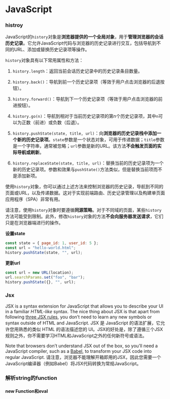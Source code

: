 # JavaScript

### histroy

JavaScript的`history`对象是**浏览器提供的一个全局对象**，用于**管理浏览器的会话历史记录**。它允许JavaScript代码与浏览器的历史记录进行交互，包括导航到不同的URL、添加或替换历史记录项等操作。

`history`对象具有以下常用属性和方法：

1. `history.length`：返回当前会话历史记录中的历史记录条目数量。

2. `history.back()`：导航到前一个历史记录项（等效于用户点击浏览器的后退按钮）。

3. `history.forward()`：导航到下一个历史记录项（等效于用户点击浏览器的前进按钮）。

4. `history.go(n)`：导航到相对于当前历史记录项的第n个历史记录项，其中`n`可以为正数（前进）或负数（后退）。

5. `history.pushState(state, title, url)`：向**浏览器的历史记录栈中添加一个新的历史记录项**。`state`参数是一个状态对象，可用于传递数据；`title`参数是一个字符串，通常被忽略；`url`参数是新的URL。该方法**不会触发页面的实际导航或刷新**。

6. `history.replaceState(state, title, url)`：替换当前的历史记录项为一个新的历史记录项。参数和效果与`pushState()`方法类似，但是替换当前项而不是添加新项。

使用`history`对象，你可以通过上述方法来控制浏览器的历史记录，导航到不同的页面或URL，以及传递数据。这对于实现前端路由、历史记录管理以及构建单页面应用程序（SPA）非常有用。

请注意，使用`history`对象时要遵循**同源策略**。对于不同域的页面，某些`history`方法可能受到限制。此外，修改`history`对象的方法**不会向服务器发送请求**，它们只是在浏览器端进行的操作。

**设置state**

```javascript
const state = { page_id: 1, user_id: 5 };
const url = "hello-world.html";
history.pushState(state, "", url);
```

**更新url**

```javascript
const url = new URL(location);
url.searchParams.set("foo", "bar");
history.pushState({}, "", url);
```

### Jsx

JSX is a syntax extension for JavaScript that allows you to describe your UI in a familiar *HTML-like* syntax. The nice thing about JSX is that apart from following [three JSX rules](https://beta.reactjs.org/learn/writing-markup-with-jsx#the-rules-of-jsx), you don’t need to learn any new symbols or syntax outside of HTML and JavaScript.
JSX 是 JavaScript 的语法扩展，它允许您用熟悉的类似 HTML 的语法描述您的 UI。JSX的好处是，除了遵循三个JSX规则之外，你不需要学习HTML和JavaScript之外的任何新符号或语法。

Note that browsers don’t understand JSX out of the box, so you’ll need a JavaScript compiler, such as a [Babel](https://babeljs.io/), to transform your JSX code into regular JavaScript.
请注意，浏览器不能理解开箱即用的JSX，因此您需要一个JavaScript编译器（例如Babel）将JSX代码转换为常规JavaScript。



### 解析string的function

#### new Function和eval
